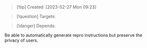 
>[!tip] Created: [2023-02-27 Mon 09:23]

>[!question] Targets: 

>[!danger] Depends: 

Be able to automatically generate repro instructions but preserve the privacy of users.
